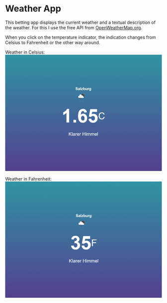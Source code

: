 # Weather App

This betting app displays the current weather and a textual description of the weather. For this I use the free API from [OpenWeatherMap.org](https://openweathermap.org/api).

When you click on the temperature indicator, the indication changes from Celsius to Fahrenheit or the other way around.

Weather in Celsius:
![Weather in Celsius](https://github.com/MichaelEder1/JavaScript/blob/main/Weather%20App/Weather1.png)

Weather in Fahrenheit:
![Weather in Fahrenheit](https://github.com/MichaelEder1/JavaScript/blob/main/Weather%20App/Weather2.png)
